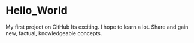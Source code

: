 # Hello_World
My first project on GitHub
Its exciting. I hope to learn a lot.
Share and gain new, factual, knowledgeable concepts.
